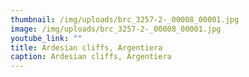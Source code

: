 ```yaml
---
thumbnail: /img/uploads/brc_3257-2-_00008_00001.jpg
image: /img/uploads/brc_3257-2-_00008_00001.jpg
youtube_link: ""
title: Ardesian cliffs, Argentiera
caption: Ardesian cliffs, Argentiera
---
```

